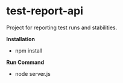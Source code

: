 # test-report-api
Project for reporting test runs and stabilities.

**Installation**
- npm install

**Run Command**
- node server.js